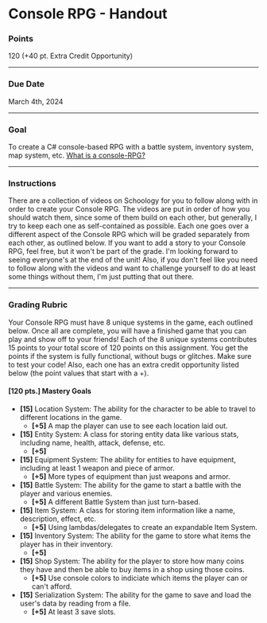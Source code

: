 # Console RPG - Handout

### Points
120 (+40 pt. Extra Credit Opportunity)

---

### Due Date
March 4th, 2024

---

### Goal
To create a C# console-based RPG with a battle system, inventory system, map system, etc. [What is a console-RPG?](https://www.youtube.com/watch?v=9B3pjzYM2cs)

---

### Instructions
There are a collection of videos on Schoology for you to follow along with in order to create your Console RPG. The videos are put in order of how you should watch them, since some of them build on each other, but generally, I try to keep each one as self-contained as possible. Each one goes over a different aspect of the Console RPG which will be graded separately from each other, as outlined below. If you want to add a story to your Console RPG, feel free, but it won't be part of the grade. I'm looking forward to seeing everyone's at the end of the unit! Also, if you don't feel like you need to follow along with the videos and want to challenge yourself to do at least some things without them, I'm just putting that out there.

---

### Grading Rubric
Your Console RPG must have 8 unique systems in the game, each outlined below. Once all are complete, you will have a finished game that you can play and show off to your friends! Each of the 8 unique systems contributes 15 points to your total score of 120 points on this assignment. You get the points if the system is fully functional, without bugs or glitches. Make sure to test your code! Also, each one has an extra credit opportunity listed below (the point values that start with a +).

#### [120 pts.] Mastery Goals
- **[15]** Location System: The ability for the character to be able to travel to different locations in the game.
    - **[+5]** A map the player can use to see each location laid out.
- **[15]** Entity System: A class for storing entity data like various stats, including name, health, attack, defense, etc.
    - **[+5]** 
- **[15]** Equipment System: The ability for entities to have equipment, including at least 1 weapon and piece of armor.
    - **[+5]** More types of equipment than just weapons and armor.
- **[15]** Battle System: The ability for the game to start a battle with the player and various enemies.
    - **[+5]** A different Battle System than just turn-based.
- **[15]** Item System: A class for storing item information like a name, description, effect, etc.
    - **[+5]** Using lambdas/delegates to create an expandable Item System.
- **[15]** Inventory System: The ability for the game to store what items the player has in their inventory.
    - **[+5]** 
- **[15]** Shop System: The ability for the player to store how many coins they have and then be able to buy items in a shop using those coins.
    - **[+5]** Use console colors to indiciate which items the player can or can't afford.
- **[15]** Serialization System: The ability for the game to save and load the user's data by reading from a file.
    - **[+5]** At least 3 save slots.
